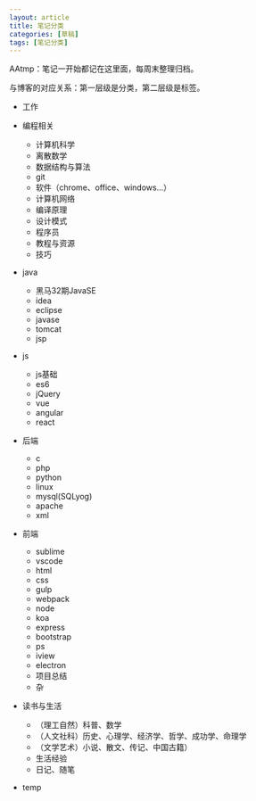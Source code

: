 ```yaml
---
layout: article
title: 笔记分类
categories: [草稿]
tags: [笔记分类]
---
```


AAtmp：笔记一开始都记在这里面，每周末整理归档。

与博客的对应关系：第一层级是分类，第二层级是标签。

- 工作

- 编程相关
    * 计算机科学
    * 离散数学
    * 数据结构与算法
    * git
    * 软件（chrome、office、windows...）
    * 计算机网络
    * 编译原理
    * 设计模式
    * 程序员
    * 教程与资源
    * 技巧
- java
    * 黑马32期JavaSE
    * idea
    * eclipse
    * javase
    * tomcat
    * jsp
- js
    * js基础
    * es6
    * jQuery
    * vue
    * angular
    * react
- 后端
    * c
    * php
    * python
    * linux
    * mysql(SQLyog)
    * apache
    * xml
- 前端
    * sublime
    * vscode
    * html
    * css
    * gulp
    * webpack
    * node
    * koa
    * express
    * bootstrap
    * ps
    * iview
    * electron
    * 项目总结
    * 杂
- 读书与生活
    * （理工自然）科普、数学
    * （人文社科）历史、心理学、经济学、哲学、成功学、命理学
    * （文学艺术）小说、散文、传记、中国古籍）
    * 生活经验
    * 日记、随笔
- temp